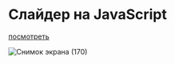 # Слайдер на JavaScript

<a href="https://antonkulagin.github.io/slider-JS/">посмотреть</a>


![Снимок экрана (170)](https://github.com/AntonKulagin/slider-JS/assets/89462331/46074e53-0af8-40f0-9767-4b994a1b32d7)
